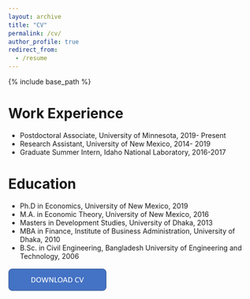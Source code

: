 ```yaml
---
layout: archive
title: "CV"
permalink: /cv/
author_profile: true
redirect_from:
  - /resume
---
```


{% include base_path %}

Work Experience
======
* Postdoctoral Associate, University of Minnesota, 2019- Present
* Research Assistant, University of New Mexico, 2014- 2019
* Graduate Summer Intern, Idaho National Laboratory, 2016-2017

Education
======
* Ph.D in Economics, University of New Mexico, 2019
* M.A. in Economic Theory, University of New Mexico, 2016
* Masters in Development Studies, University of Dhaka, 2013
* MBA in Finance, Institute of Business Administration, University of Dhaka, 2010
* B.Sc. in Civil Engineering, Bangladesh University of Engineering and Technology, 2006

[![](/images/download_cv.png)](/files/Saleh_CV.pdf)

